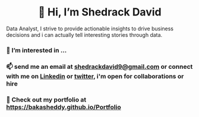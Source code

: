 # <center>👋 Hi, I’m Shedrack David </center>

 Data Analyst, I strive to provide actionable insights to drive business decisions and i can actually tell interesting stories through data.
### 👀 I’m interested in ...


### 📫 send me an email at <shedrackdavid9@gmail.com> or connect with me on [Linkedin](https://www.linkedin.com/in/shedrack-david-1a116b235) or [twitter](https://twitter.com/BakaSheddy?t=odwpPiqrUbhit6-YEPSd6A&s=09), i'm open for collaborations or hire
### 🔗 Check out my portfolio at <https://bakasheddy.github.io/Portfolio>
<!---
bakasheddy/bakasheddy is a ✨ special ✨ repository because its `README.md` (this file) appears on your GitHub profile.
You can click the Preview link to take a look at your changes.
--->
